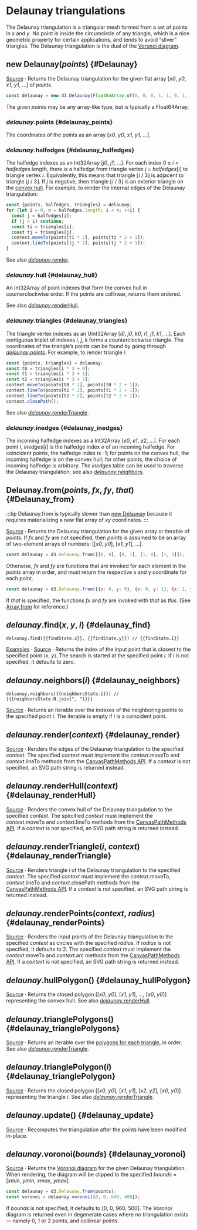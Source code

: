 <script setup>

import * as Plot from "@observablehq/plot";
import * as d3 from "d3";
import {shallowRef} from "vue";
import PlotRender from "../components/PlotRender.js";

const random = d3.randomNormal.source(d3.randomLcg(42))();
const points = Array.from({length: 1000}, () => [random(), random()]);
const findState = shallowRef({x: 0, y: 0, i: -1});
const neighborsState = shallowRef({i: -1, N: []});

</script>

# Delaunay triangulations

<PlotRender defer :options='{
  axis: null,
  width: 688,
  height: 688,
  x: {domain: [-4, 3.5]},
  y: {domain: [-3, 3.5]},
  marks: [
    Plot.dot(points, {r: 2, fill: "currentColor"}),
    Plot.delaunayMesh(points, {strokeOpacity: 0.3})
  ]
}' />

The Delaunay triangulation is a triangular mesh formed from a set of points in *x* and *y*. No point is inside the circumcircle of any triangle, which is a nice geometric property for certain applications, and tends to avoid “sliver” triangles. The Delaunay triangulation is the dual of the [Voronoi diagram](./voronoi.md).

## new Delaunay(*points*) {#Delaunay}

[Source](https://github.com/d3/d3-delaunay/blob/main/src/delaunay.js) · Returns the Delaunay triangulation for the given flat array [*x0*, *y0*, *x1*, *y1*, …] of *points*.

```js
const delaunay = new d3.Delaunay(Float64Array.of(0, 0, 0, 1, 1, 0, 1, 1));
```

The given *points* may be any array-like type, but is typically a Float64Array.

### *delaunay*.points {#delaunay_points}

The coordinates of the points as an array [*x0*, *y0*, *x1*, *y1*, …].

### *delaunay*.halfedges {#delaunay_halfedges}

The halfedge indexes as an Int32Array [*j0*, *j1*, …]. For each index 0 ≤ *i* < *halfedges*.length, there is a halfedge from triangle vertex *j* = *halfedges*[*i*] to triangle vertex *i*. Equivalently, this means that triangle ⌊*i* / 3⌋ is adjacent to triangle ⌊*j* / 3⌋. If *j* is negative, then triangle ⌊*i* / 3⌋ is an exterior triangle on the [convex hull](#delaunay_hull). For example, to render the internal edges of the Delaunay triangulation:

```js
const {points, halfedges, triangles} = delaunay;
for (let i = 0, n = halfedges.length; i < n; ++i) {
  const j = halfedges[i];
  if (j < i) continue;
  const ti = triangles[i];
  const tj = triangles[j];
  context.moveTo(points[ti * 2], points[ti * 2 + 1]);
  context.lineTo(points[tj * 2], points[tj * 2 + 1]);
}
```

See also [*delaunay*.render](#delaunay_render).

### *delaunay*.hull {#delaunay_hull}

An Int32Array of point indexes that form the convex hull in counterclockwise order. If the points are collinear, returns them ordered.

See also [*delaunay*.renderHull](#delaunay_renderHull).

### *delaunay*.triangles {#delaunay_triangles}

The triangle vertex indexes as an Uint32Array [*i0*, *j0*, *k0*, *i1*, *j1*, *k1*, …]. Each contiguous triplet of indexes *i*, *j*, *k* forms a counterclockwise triangle. The coordinates of the triangle’s points can be found by going through [*delaunay*.points](#delaunay_points). For example, to render triangle *i*:

```js
const {points, triangles} = delaunay;
const t0 = triangles[i * 3 + 0];
const t1 = triangles[i * 3 + 1];
const t2 = triangles[i * 3 + 2];
context.moveTo(points[t0 * 2], points[t0 * 2 + 1]);
context.lineTo(points[t1 * 2], points[t1 * 2 + 1]);
context.lineTo(points[t2 * 2], points[t2 * 2 + 1]);
context.closePath();
```

See also [*delaunay*.renderTriangle](#delaunay_renderTriangle).

### *delaunay*.inedges {#delaunay_inedges}

The incoming halfedge indexes as a Int32Array [*e0*, *e1*, *e2*, …]. For each point *i*, *inedges*[*i*] is the halfedge index *e* of an incoming halfedge. For coincident points, the halfedge index is -1; for points on the convex hull, the incoming halfedge is on the convex hull; for other points, the choice of incoming halfedge is arbitrary. The *inedges* table can be used to traverse the Delaunay triangulation; see also [*delaunay*.neighbors](#delaunay_neighbors).

## Delaunay.from(*points*, *fx*, *fy*, *that*) {#Delaunay_from}

:::tip
Delaunay.from is typically slower than [new Delaunay](#Delaunay) because it requires materializing a new flat array of *xy* coordinates.
:::

[Source](https://github.com/d3/d3-delaunay/blob/main/src/delaunay.js) · Returns the Delaunay triangulation for the given array or iterable of *points*. If *fx* and *fy* are not specified, then *points* is assumed to be an array of two-element arrays of numbers: [[*x0*, *y0*], [*x1*, *y1*], …].

```js
const delaunay = d3.Delaunay.from([[0, 0], [0, 1], [1, 0], [1, 1]]);
```

Otherwise, *fx* and *fy* are functions that are invoked for each element in the *points* array in order, and must return the respective x and y coordinate for each point.

```js
const delaunay = d3.Delaunay.from([{x: 0, y: 0}, {x: 0, y: 1}, {x: 1, y: 0}, {x: 1, y: 1}], (d) => d.x, (d) => d.y);
```

If *that* is specified, the functions *fx* and *fy* are invoked with *that* as *this*. (See [Array.from](https://developer.mozilla.org/docs/Web/JavaScript/Reference/Global_Objects/Array/from) for reference.)

## *delaunay*.find(*x*, *y*, *i*) {#delaunay_find}

<PlotRender defer v-once :options='{
  axis: null,
  width: 688,
  height: 688,
  x: {domain: [-4, 3.5]},
  y: {domain: [-3, 3.5]},
  marks: [
    Plot.dot(points, {r: 2, fill: "currentColor"}),
    Plot.delaunayMesh(points, {strokeOpacity: 0.3}),
    Plot.line(points, {
      stroke: "red",
      strokeWidth: 3,
      markerStart: "dot",
      markerEnd: "arrow",
      render(index, scales, values, dimensions, context, next) {
        const {x: X, y: Y} = values;
        const delaunay = d3.Delaunay.from(points, (d, i) => X[i], (d, i) => Y[i]);
        function update(x, y) {
          let j = 0, i, path = [j];
          while ((i = delaunay._step(j, x, y)) >= 0 && i !== j) path.push(j = i);
          findState = {x, y, i};
          return next(path, scales, values, dimensions, context);
        }
        let line = update(0, 0);
        context.ownerSVGElement.addEventListener("pointermove", (event) => {
          const [x, y] = d3.pointer(event);
          const newline = update(Math.round(x), Math.round(y));
          line.replaceWith(newline);
          line = newline;
        });
        return line;
      }
    }),
  ]
}' />

```js-vue
delaunay.find({{findState.x}}, {{findState.y}}) // {{findState.i}}
```

[Examples](https://observablehq.com/@d3/delaunay-find) · [Source](https://github.com/d3/d3-delaunay/blob/main/src/delaunay.js) · Returns the index of the input point that is closest to the specified point ⟨*x*, *y*⟩. The search is started at the specified point *i*. If *i* is not specified, it defaults to zero.

## *delaunay*.neighbors(*i*) {#delaunay_neighbors}

<PlotRender defer v-once :options='{
  axis: null,
  width: 688,
  height: 688,
  x: {domain: [-4, 3.5]},
  y: {domain: [-3, 3.5]},
  marks: [
    Plot.dot(points, {r: 2, fill: "currentColor"}),
    Plot.delaunayMesh(points, {strokeOpacity: 0.3}),
    Plot.link(points, {
      x1: (d) => d[0],
      y1: (d) => d[1],
      x2: (d) => d[0],
      y2: (d) => d[1],
      stroke: "red",
      strokeWidth: 2,
      markerStart: "dot",
      markerEnd: "arrow",
      render(index, scales, values, dimensions, context, next) {
        const {x1: X, y1: Y} = values;
        const delaunay = d3.Delaunay.from(points, (d, i) => X[i], (d, i) => Y[i]);
        function update(x, y) {
          const i = delaunay.find(x, y);
          const N = Array.from(delaunay.neighbors(i));
          neighborsState = {i, N};
          return next(
            d3.range(N.length),
            scales,
            {
              x1: N.map(() => X[i]),
              x2: N.map((j) => X[j]),
              y1: N.map(() => Y[i]),
              y2: N.map((j) => Y[j])
            },
            dimensions,
            context
          );
        }
        let line = update(0, 0);
        context.ownerSVGElement.addEventListener("pointermove", (event) => {
          const [x, y] = d3.pointer(event);
          const newline = update(Math.round(x), Math.round(y));
          line.replaceWith(newline);
          line = newline;
        });
        return line;
      }
    }),
  ]
}' />

```js-vue
delaunay.neighbors({{neighborsState.i}}) // [{{neighborsState.N.join(", ")}}]
```

[Source](https://github.com/d3/d3-delaunay/blob/main/src/delaunay.js) · Returns an iterable over the indexes of the neighboring points to the specified point *i*. The iterable is empty if *i* is a coincident point.

## *delaunay*.render(*context*) {#delaunay_render}

<PlotRender defer :options='{
  axis: null,
  width: 688,
  height: 688,
  x: {domain: [-4, 3.5]},
  y: {domain: [-3, 3.5]},
  marks: [
    Plot.dot(points, {r: 2, fill: "currentColor"}),
    Plot.delaunayMesh(points, {strokeOpacity: 1})
  ]
}' />

[Source](https://github.com/d3/d3-delaunay/blob/main/src/delaunay.js) · Renders the edges of the Delaunay triangulation to the specified *context*. The specified *context* must implement the *context*.moveTo and *context*.lineTo methods from the [CanvasPathMethods API](https://www.w3.org/TR/2dcontext/#canvaspathmethods). If a *context* is not specified, an SVG path string is returned instead.

## *delaunay*.renderHull(*context*) {#delaunay_renderHull}

<PlotRender defer :options='{
  axis: null,
  width: 688,
  height: 688,
  x: {domain: [-4, 3.5]},
  y: {domain: [-3, 3.5]},
  marks: [
    Plot.dot(points, {r: 2, fill: "currentColor"}),
    Plot.hull(points, {strokeOpacity: 1})
  ]
}' />

[Source](https://github.com/d3/d3-delaunay/blob/main/src/delaunay.js) · Renders the convex hull of the Delaunay triangulation to the specified *context*. The specified *context* must implement the *context*.moveTo and *context*.lineTo methods from the [CanvasPathMethods API](https://www.w3.org/TR/2dcontext/#canvaspathmethods). If a *context* is not specified, an SVG path string is returned instead.

## *delaunay*.renderTriangle(*i*, *context*) {#delaunay_renderTriangle}

<PlotRender defer :options='{
  axis: null,
  width: 688,
  height: 688,
  color: {scheme: $dark ? "turbo" : "orrd", reverse: true},
  x: {domain: [-4, 3.5]},
  y: {domain: [-3, 3.5]},
  marks: [
    Plot.geo([], {
      stroke: "black",
      strokeOpacity: 0.2,
      initializer(data, facets, channels, {x, y}) {
        const delaunay = d3.Delaunay.from(points, (d) => x(d[0]), (d) => y(d[1]));
        const polygons = Array.from(delaunay.trianglePolygons());
        const index = d3.range(polygons.length);
        return {
          data: polygons,
          facets: [index],
          channels: {
            geometry: {
              value: polygons.map((ring) => ({type: "Polygon", coordinates: [ring.map(([px, py]) => [x.invert(px), y.invert(py)])]})),
              scale: false // TODO allow scale: true here
            },
            fill: {
              value: index,
              scale: true
            }
          }
        };
      }
    }),
    Plot.dot(points, {r: 2, fill: "black"})
  ]
}' />

[Source](https://github.com/d3/d3-delaunay/blob/main/src/delaunay.js) · Renders triangle *i* of the Delaunay triangulation to the specified *context*. The specified *context* must implement the *context*.moveTo, *context*.lineTo and *context*.closePath methods from the [CanvasPathMethods API](https://www.w3.org/TR/2dcontext/#canvaspathmethods). If a *context* is not specified, an SVG path string is returned instead.

## *delaunay*.renderPoints(*context*, *radius*) {#delaunay_renderPoints}

<PlotRender defer :options='{
  axis: null,
  width: 688,
  height: 688,
  x: {domain: [-4, 3.5]},
  y: {domain: [-3, 3.5]},
  marks: [
    Plot.dot(points, {r: 2, fill: "currentColor"})
  ]
}' />

[Source](https://github.com/d3/d3-delaunay/blob/main/src/delaunay.js) · Renders the input points of the Delaunay triangulation to the specified *context* as circles with the specified *radius*. If *radius* is not specified, it defaults to 2. The specified *context* must implement the *context*.moveTo and *context*.arc methods from the [CanvasPathMethods API](https://www.w3.org/TR/2dcontext/#canvaspathmethods). If a *context* is not specified, an SVG path string is returned instead.

## *delaunay*.hullPolygon() {#delaunay_hullPolygon}

[Source](https://github.com/d3/d3-delaunay/blob/main/src/delaunay.js) · Returns the closed polygon [[*x0*, *y0*], [*x1*, *y1*], …, [*x0*, *y0*]] representing the convex hull. See also [*delaunay*.renderHull](#delaunay_renderHull).

## *delaunay*.trianglePolygons() {#delaunay_trianglePolygons}

[Source](https://github.com/d3/d3-delaunay/blob/main/src/delaunay.js) · Returns an iterable over the [polygons for each triangle](#delaunay_trianglePolygon), in order. See also [*delaunay*.renderTriangle](#delaunay_renderTriangle).

## *delaunay*.trianglePolygon(*i*) {#delaunay_trianglePolygon}

[Source](https://github.com/d3/d3-delaunay/blob/main/src/delaunay.js) · Returns the closed polygon [[*x0*, *y0*], [*x1*, *y1*], [*x2*, *y2*], [*x0*, *y0*]] representing the triangle *i*. See also [*delaunay*.renderTriangle](#delaunay_renderTriangle).

## *delaunay*.update() {#delaunay_update}

[Source](https://github.com/d3/d3-delaunay/blob/main/src/delaunay.js) · Recomputes the triangulation after the points have been modified in-place.

## *delaunay*.voronoi(*bounds*) {#delaunay_voronoi}

[Source](https://github.com/d3/d3-delaunay/blob/main/src/delaunay.js) · Returns the [Voronoi diagram](./voronoi.md) for the given Delaunay triangulation. When rendering, the diagram will be clipped to the specified *bounds* = [*xmin*, *ymin*, *xmax*, *ymax*].

```js
const delaunay = d3.Delaunay.from(points);
const voronoi = delaunay.voronoi([0, 0, 640, 480]);
```

If *bounds* is not specified, it defaults to [0, 0, 960, 500]. The Voronoi diagram is returned even in degenerate cases where no triangulation exists — namely 0, 1 or 2 points, and collinear points.
